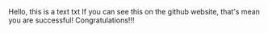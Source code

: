 Hello, this is a text txt
If you can see this on the github website, that's mean you are successful!
Congratulations!!!